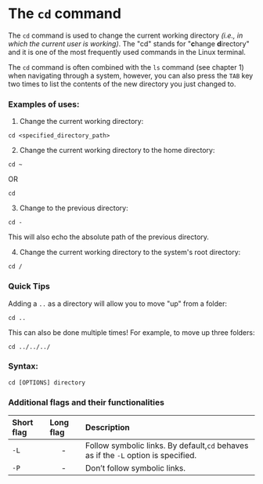 # The `cd` command

The `cd` command is used to change the current working directory *(i.e., in which the current user is working)*. The "cd" stands for "**c**hange **d**irectory" and it is one of the most frequently used commands in the Linux terminal.

The `cd` command is often combined with the `ls` command (see chapter 1) when navigating through a system, however, you can also press the `TAB` key two times to list the contents of the new directory you just changed to.

### Examples of uses:

1. Change the current working directory:
```
cd <specified_directory_path>
```

2. Change the current working directory to the home directory:
```
cd ~
```
OR
```
cd
```

3. Change to the previous directory:
```
cd -
```
This will also echo the absolute path of the previous directory.

4. Change the current working directory to the system's root directory:
```
cd /
```

### Quick Tips

Adding a `..` as a directory will allow you to move "up" from a folder:
```
cd ..
```
This can also be done multiple times! For example, to move up three folders:
```
cd ../../../
```

### Syntax:

```
cd [OPTIONS] directory
```

### Additional flags and their functionalities

|**Short flag**   |**Long flag**   |**Description**   |
|:---|:---|:---|
|`-L`|<center>-</center>|Follow symbolic links. By default,`cd` behaves as if the `-L` option is specified.|
|`-P`|<center>-</center>|Don’t follow symbolic links.|
